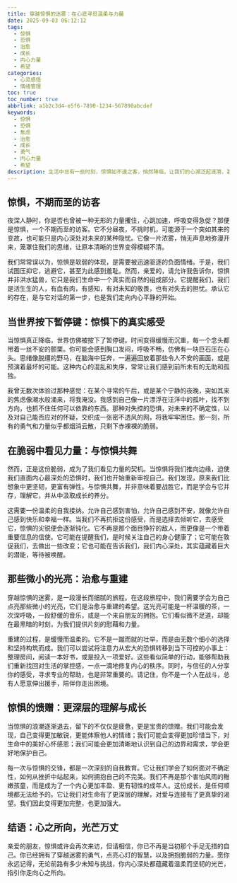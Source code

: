 ```yaml
---
title: 穿越惊惧的迷雾：在心底寻觅温柔与力量
date: 2025-09-03 06:12:12
tags:
  - 惊惧
  - 恐惧
  - 治愈
  - 成长
  - 内心力量
  - 希望
categories:
  - 心灵感悟
  - 情绪管理
toc: true
toc_number: true
abbrlink: a1b2c3d4-e5f6-7890-1234-567890abcdef
keywords:
  - 惊惧
  - 恐惧
  - 焦虑
  - 治愈
  - 成长
  - 勇气
  - 内心力量
  - 希望
description: 生活中总有一些时刻，惊惧如不速之客，悄然降临，让我们的心湖泛起涟漪，甚至掀起巨浪。它可能是对未知的迷茫，是对失去的恐惧，亦或是对自身脆弱的无力感。但亲爱的，请相信，每一次与惊惧的相遇，都是一次深刻的自我对话，一次发现内心温柔与力量的契机。这篇文章，愿能陪伴你，一同穿越那片迷雾，寻觅心底深处的光。
---
```


## 惊惧，不期而至的访客

夜深人静时，你是否也曾被一种无形的力量攫住，心跳加速，呼吸变得急促？那便是惊惧，一个不期而至的访客。它不分昼夜，不挑时机，可能源于一个突如其来的变故，也可能只是内心深处对未来的某种隐忧。它像一片浓雾，悄无声息地弥漫开来，笼罩住我们的思绪，让原本清晰的世界变得模糊不清。

我们常常误以为，惊惧是软弱的体现，是需要被迅速驱逐的负面情绪。于是，我们试图压抑它，逃避它，甚至为此感到羞耻。然而，亲爱的，请允许我告诉你，惊惧并非洪水猛兽，它只是我们生命中一个真实而自然的组成部分。它提醒我们，我们是活生生的人，有血有肉，有感知，有对未知的敬畏，也有对失去的担忧。承认它的存在，是与它对话的第一步，也是我们走向内心平静的开始。

## 当世界按下暂停键：惊惧下的真实感受

当惊惧真正降临，世界仿佛被按下了暂停键。时间变得缓慢而沉重，每一个念头都带着一丝不安的颤栗。你可能会感到胸口发闷，呼吸不畅，仿佛有一块巨石压在心头。思绪像脱缰的野马，在脑海中狂奔，一遍遍回放着那些令人不安的画面，或是预演着最坏的可能。这种内心的混乱和失序，常常让我们感到前所未有的无助和孤独。

我曾无数次体验过那种感觉：在某个寻常的午后，或是某个宁静的夜晚，突如其来的焦虑像潮水般涌来，将我淹没。我感到自己像一片漂浮在汪洋中的孤叶，找不到方向，也抓不住任何可以依靠的东西。那种对失控的恐惧，对未来的不确定性，以及对自己能否应对的怀疑，交织成一张密不透风的网，将我牢牢困住。那一刻，所有的勇气和力量似乎都烟消云散，只剩下赤裸裸的脆弱。

## 在脆弱中看见力量：与惊惧共舞

然而，正是这份脆弱，成为了我们看见力量的契机。当惊惧将我们推向边缘，迫使我们直面内心最深处的恐惧时，我们也开始重新审视自己。我们发现，原来我们比想象中更坚韧，更富有弹性。与惊惧共舞，并非意味着要战胜它，而是学会与它并存，理解它，并从中汲取成长的养分。

这需要一份温柔的自我接纳。允许自己感到害怕，允许自己感到不安，就像允许自己感到快乐和幸福一样。当我们不再抗拒这份感受，而是选择去倾听它，去感受它，惊惧的尖锐便会逐渐钝化。它不再是那个面目狰狞的敌人，而更像是一个带着重要信息的信使。它可能在提醒我们，是时候关注自己的身心健康了；它可能在敦促我们，去做出一些改变；它也可能在告诉我们，我们内心深处，其实蕴藏着巨大的潜能，等待被唤醒。

## 那些微小的光亮：治愈与重建

穿越惊惧的迷雾，是一段漫长而细腻的旅程。在这段旅程中，我们需要学会为自己点亮那些微小的光亮，它们是治愈与重建的希望。这光亮可能是一杯温暖的茶，一次深呼吸，一段舒缓的音乐，或是一个来自朋友的拥抱。它们看似微不足道，却能在最黑暗的时刻，为我们提供片刻的慰藉和力量。

重建的过程，是缓慢而温柔的。它不是一蹴而就的壮举，而是由无数个细小的选择和坚持构筑而成。我们可以尝试将注意力从宏大的恐惧转移到当下可控的小事上：整理房间，阅读一本好书，或是投入一项爱好。这些看似简单的行动，能够帮助我们重新找回对生活的掌控感，一点一滴地修复内心的秩序。同时，与信任的人分享你的感受，寻求专业的帮助，也是非常重要的。请记住，你不是一个人在战斗，总有人愿意伸出援手，陪伴你走出困境。

## 惊惧的馈赠：更深层的理解与成长

当惊惧的浪潮逐渐退去，留下的不仅仅是疲惫，更是宝贵的馈赠。我们可能会发现，自己变得更加敏锐，更能体察他人的情绪；我们可能会变得更加珍惜当下，对生命中的美好心怀感恩；我们可能会更加清晰地认识到自己的边界和需求，学会更好地保护自己。

每一次与惊惧的交锋，都是一次深刻的自我教育。它让我们学会了如何面对不确定性，如何从挫折中站起来，如何拥抱自己的不完美。我们不再是那个害怕风雨的稚嫩孩童，而是成为了一个内心更加丰盈、更有韧性的成年人。这份成长，是任何顺境都无法给予的。它让我们对生命有了更深层的理解，对爱与连接有了更真挚的渴望。我们因此变得更加完整，也更加强大。

## 结语：心之所向，光芒万丈

亲爱的朋友，惊惧或许会再次来访，但请相信，你已不再是当初那个手足无措的自己。你已经拥有了穿越迷雾的勇气，点亮心灯的智慧，以及拥抱脆弱的力量。愿你永远记得，无论前路有多少未知与挑战，你内心深处都蕴藏着温柔而坚韧的光芒，指引你走向心之所向。